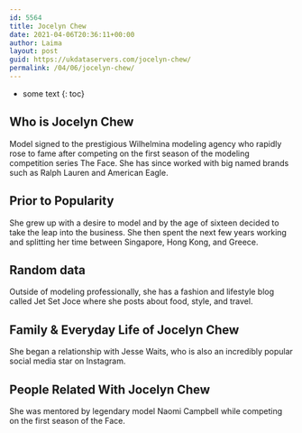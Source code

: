 ```yaml
---
id: 5564
title: Jocelyn Chew
date: 2021-04-06T20:36:11+00:00
author: Laima
layout: post
guid: https://ukdataservers.com/jocelyn-chew/
permalink: /04/06/jocelyn-chew/
---
```


* some text
{: toc}


## Who is Jocelyn Chew
                  
                  
                  
Model signed to the prestigious Wilhelmina modeling agency who rapidly rose to fame after competing on the first season of the modeling competition series The Face. She has since worked with big named brands such as Ralph Lauren and American Eagle.
                  
              
            
              
            
                
                
                
## Prior to Popularity
                  
                  
                  
She grew up with a desire to model and by the age of sixteen decided to take the leap into the business. She then spent the next few years working and splitting her time between Singapore, Hong Kong, and Greece.
                  
              
            
              
            
                
                
                
## Random data
                  
                  
                  
Outside of modeling professionally, she has a fashion and lifestyle blog called Jet Set Joce where she posts about food, style, and travel.
                  
              
            
              
            
                
                
                
## Family & Everyday Life of Jocelyn Chew
                  
                  
                  
She began a relationship with Jesse Waits, who is also an incredibly popular social media star on Instagram.
                  
              
            
              
            
                
                
                
## People Related With Jocelyn Chew
                  
                  
                  
She was mentored by legendary model Naomi Campbell while competing on the first season of the Face.
                  
              
            
              
            
                
              
            
              
              
            
            
              
            
          
          
          